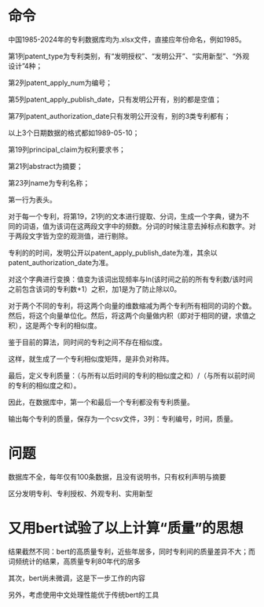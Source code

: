 # 命令
中国1985-2024年的专利数据库均为.xlsx文件，直接应年份命名，例如1985。

第1列patent_type为专利类别，有“发明授权”、“发明公开”、“实用新型”、“外观设计”4种；

第2列patent_apply_num为编号；

第5列patent_apply_publish_date，只有发明公开有，别的都是空值；

第7列patent_authorization_date只有发明公开没有，别的3类专利都有；

以上3个日期数据的格式都如1989-05-10；

第19列principal_claim为权利要求书；

第21列abstract为摘要；

第23列name为专利名称；

第一行为表头。

对于每一个专利，将第19，21列的文本进行提取、分词，生成一个字典，键为不同的词语，值为该词在这两段文字中的频数。分词的时候注意去掉标点和数字。对于两段文字皆为空的观测值，进行剔除。

专利的的时间，发明公开以patent_apply_publish_date为准，其余以patent_authorization_date为准。

对这个字典进行变换：值变为该词出现频率与ln(该时间之前的所有专利数/该时间之前包含该词的专利数+1）之积，加1是为了防止除以0。

对于两个不同的专利，将这两个向量的维数缩减为两个专利所有相同的词的个数。然后，将这个向量单位化。然后，将这两个向量做内积（即对于相同的键，求值之积），这是两个专利的相似度。

鉴于目前的算法，同时间的专利之间不存在相似度。

这样，就生成了一个专利相似度矩阵，是非负对称阵。

最后，定义专利质量：（与所有以后时间的专利的相似度之和）/（与所有以前时间的专利的相似度之和）。

因此，在数据库中，第一个和最后一个专利都没有专利质量。

输出每个专利的质量，保存为一个csv文件，3列：专利编号，时间，质量。

# 问题
数据库不全，每年仅有100条数据，且没有说明书，只有权利声明与摘要

区分发明专利、专利授权、外观专利、实用新型

# 又用bert试验了以上计算“质量”的思想
结果截然不同：bert的高质量专利，近些年居多，同时专利间的质量差异不大；而词频统计的结果，高质量专利80年代的居多

其次，bert尚未微调，这是下一步工作的内容

另外，考虑使用中文处理性能优于传统bert的工具
